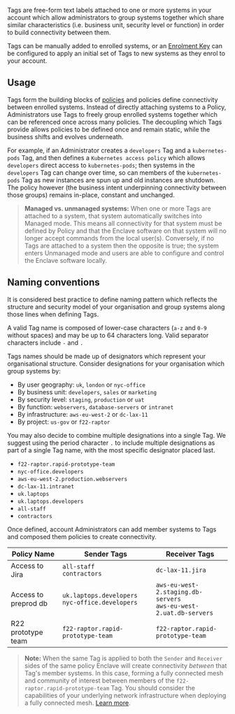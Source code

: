 Tags are free-form text labels attached to one or more systems in your account which allow administrators to group systems together which share similar characteristics (i.e. business unit, security level or function) in order to build connectivity between them.

Tags can be manually added to enrolled systems, or an [Enrolment Key](/management/enrolment/) can be configured to apply an initial set of Tags to new systems as they enrol to your account.

## Usage

Tags form the building blocks of [policies](/management/policy/) and policies define connectivity between enrolled systems. Instead of directly attaching systems to a Policy, Administrators use Tags to freely group enrolled systems together which can be referenced once across many policies. The decoupling which Tags provide allows policies to be defined once and remain static, while the business shifts and evolves underneath.

For example, if an Administrator creates a `developers` Tag and a `kubernetes-pods` Tag, and then defines a `Kubernetes access policy` which allows `developers` direct access to `kubernetes-pods`; then systems in the `developers` Tag can change over time, so can members of the `kubernetes-pods` Tag as new instances are spun up and old instances are shutdown. The policy however (the business intent underpinning connectivity between those groups) remains in-place, constant and unchanged.

> **Managed vs. unmanaged systems:** When one or more Tags are attached to a system, that system automatically switches into Managed mode. This means all connectivity for that system must be defined by Policy and that the Enclave software on that system will no longer accept commands from the local user(s). Conversely, if no Tags are attached to a system then the opposite is true; the system enters Unmanaged mode and users are able to configure and control the Enclave software locally.

## Naming conventions

It is considered best practice to define naming pattern which reflects the structure and security model of your organisation and group systems along those lines when defining Tags. 

A valid Tag name is composed of lower-case characters (`a-z` and `0-9` without spaces) and may be up to 64 characters long. Valid separator characters include `-` and `.`

Tags names should be made up of designators which represent your organisational structure. Consider designations for your organisation which group systems by:

* By user geography: `uk`, `london` or `nyc-office`
* By business unit: `developers`, `sales` or `marketing`
* By security level: `staging`, `production` or `uat`
* By function: `webservers`, `database-servers` or `intranet`
* By infrastructure: `aws-eu-west-2` or `dc-lax-11`
* By project: `us-gov` or `f22-raptor`

You may also decide to combine multiple designations into a single Tag. We suggest using the period character `.` to include multiple designations as part of a single Tag name, with the most specific designator placed last.

* `f22-raptor.rapid-prototype-team`
* `nyc-office.developers`
* `aws-eu-west-2.production.webservers`
* `dc-lax-11.intranet`
* `uk.laptops`
* `uk.laptops.developers`
* `all-staff`
* `contractors`

Once defined, account Administrators can add member systems to Tags and composed them policies to create connectivity.

| Policy Name          | Sender Tags                                          | Receiver Tags                                                          |
| -------------------- | ---------------------------------------------------- | ---------------------------------------------------------------------- |
| Access to Jira       | `all-staff`<br />`contractors`                       | `dc-lax-11.jira`                                                       |
| Access to preprod db | `uk.laptops.developers`<br />`nyc-office.developers` | `aws-eu-west-2.staging.db-servers`<br />`aws-eu-west-2.uat.db-servers` |
| R22 prototype team   | `f22-raptor.rapid-prototype-team`                    | `f22-raptor.rapid-prototype-team`                                      |

> **Note:** When the same Tag is applied to both the `Sender` and `Receiver` sides of the same policy Enclave will create connectivity _between_ that Tag's member systems. In this case, forming a fully connected mesh and community of interest between members of the `f22-raptor.rapid-prototype-team` Tag. You should consider the capabilities of your underlying network infrastructure when deploying a fully connected mesh. [Learn more](/management/policy#full-mesh).






